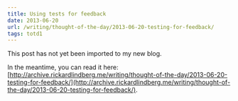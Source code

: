 ```yaml
---
title: Using tests for feedback
date: 2013-06-20
url: /writing/thought-of-the-day/2013-06-20-testing-for-feedback/
tags: totd1
---
```


This post has not yet been imported to my new blog.

In the meantime, you can read it here: [http://archive.rickardlindberg.me/writing/thought-of-the-day/2013-06-20-testing-for-feedback/](http://archive.rickardlindberg.me/writing/thought-of-the-day/2013-06-20-testing-for-feedback/).
